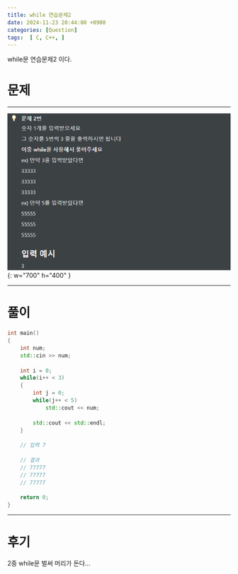 ```yaml
---
title: while 연습문제2
date: 2024-11-23 20:44:00 +0900
categories: [Question]  
tags:  [ C, C++, ]
---
```


while문 연습문제2 이다.

# 문제   
---------------------------------------
![Desktop View](/assets/img/While2.png){: w="700" h="400" }

---------------------------------------

# 풀이

```c++
int main()
{
    int num;
    std::cin >> num;

    int i = 0;
    while(i++ < 3)
    {
        int j = 0;
        while(j++ < 5)
            std::cout << num;

        std::cout << std::endl;
    }

    // 입력 7
    
    // 결과
    // 77777
    // 77777
    // 77777

    return 0;
}
```
---------------------------------------

# 후기

2중 while문 벌써 머리가 돈다...
